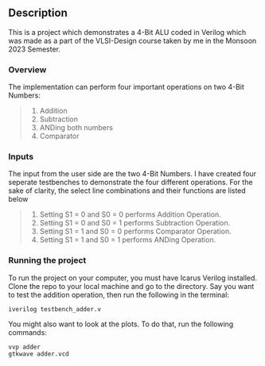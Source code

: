 ## Description <br>

This is a project which demonstrates a 4-Bit ALU coded in Verilog which was made as a part of the VLSI-Design course taken by me in the Monsoon 2023 Semester. 

### Overview

The implementation can perform four important operations on two 4-Bit Numbers:

>1. Addition
>2. Subtraction
>3. ANDing both numbers
>4. Comparator

### Inputs
The input from the user side are the two 4-Bit Numbers. I have created four seperate testbenches to demonstrate the four different operations. For the sake of clarity, the select line combinations and their functions are listed below<br>
>1. Setting S1 = 0 and S0 = 0 performs Addition Operation.
>2. Setting S1 = 0 and S0 = 1 performs Subtraction Operation.
>3. Setting S1 = 1 and S0 = 0 performs Comparator Operation.
>4. Setting S1 = 1 and S0 = 1 performs ANDing Operation.

### Running the project
To run the project on your computer, you must have Icarus Verilog installed.<br>
Clone the repo to your local machine and go to the directory. Say you want to test the addition operation, then run the following in the terminal:
```
iverilog testbench_adder.v
```
You might also want to look at the plots. To do that, run the following commands:
```
vvp adder
gtkwave adder.vcd
```
